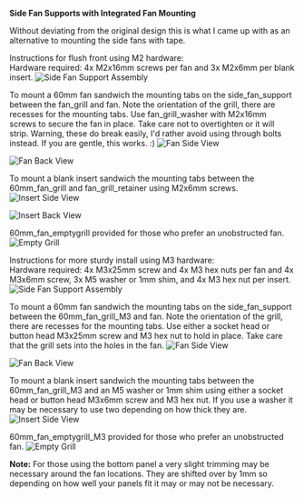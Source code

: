 <B>Side Fan Supports with Integrated Fan Mounting</B>

Without deviating from the original design this is what I came up with as an alternative to mounting the side fans with tape. 

Instructions for flush front using M2 hardware:<BR>
Hardware required: 4x M2x16mm screws per fan and 3x M2x6mm per blank insert.
![Side Fan Support Assembly](Images/side_fan_support.jpg)

To mount a 60mm fan sandwich the mounting tabs on the side_fan_support between the fan_grill and fan.  Note the orientation of the grill, there are recesses for the mounting tabs.  Use fan_grill_washer with M2x16mm screws to secure the fan in place.  Take care not to overtighten or it will strip. Warning, these do break easily, I'd rather avoid using through bolts instead.  If you are gentle, this works. :)
![Fan Side View](Images/fan1.jpg)

![Fan Back View](Images/fan2.jpg)

To mount a blank insert sandwich the mounting tabs between the 60mm_fan_grill and fan_grill_retainer using M2x6mm screws.
![Insert Side View](Images/insert1.jpg)

![Insert Back View](Images/insert2.jpg)

60mm_fan_emptygrill provided for those who prefer an unobstructed fan.
![Empty Grill](Images/no_grill.jpg)

Instructions for more sturdy install using M3 hardware:<BR>
Hardware required: 4x M3x25mm screw and 4x M3 hex nuts per fan and 4x M3x6mm screw, 3x M5 washer or 1mm shim, and 4x M3 hex nut per insert.
![Side Fan Support Assembly](Images/side_fan_support_M3.jpg)

To mount a 60mm fan sandwich the mounting tabs on the side_fan_support between the 60mm_fan_grill_M3 and fan.  Note the orientation of the grill, there are recesses for the mounting tabs.  Use either a socket head or button head M3x25mm screw and M3 hex nut to hold in place.  Take care that the grill sets into the holes in the fan.
![Fan Side View](Images/fan1_M3.jpg)

![Fan Back View](Images/fan2_M3.jpg)

To mount a blank insert sandwich the mounting tabs between the 60mm_fan_grill_M3 and an M5 washer or 1mm shim using either a socket head or button head M3x6mm screw and M3 hex nut.  If you use a washer it may be necessary to use two depending on how thick they are.
![Insert Side View](Images/insert2_M3.jpg)

60mm_fan_emptygrill_M3 provided for those who prefer an unobstructed fan.
![Empty Grill](Images/no_grill_M3.jpg)

<b>Note:</b> For those using the bottom panel a very slight trimming may be necessary around the fan locations.  They are shifted over by 1mm so depending on how well your panels fit it may or may not be necessary.
